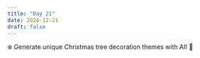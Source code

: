 ```yaml
---
title: "Day 21"
date: 2024-12-21
draft: false
---
```


❄️ Generate unique Christmas tree decoration themes with AI! 🎄
